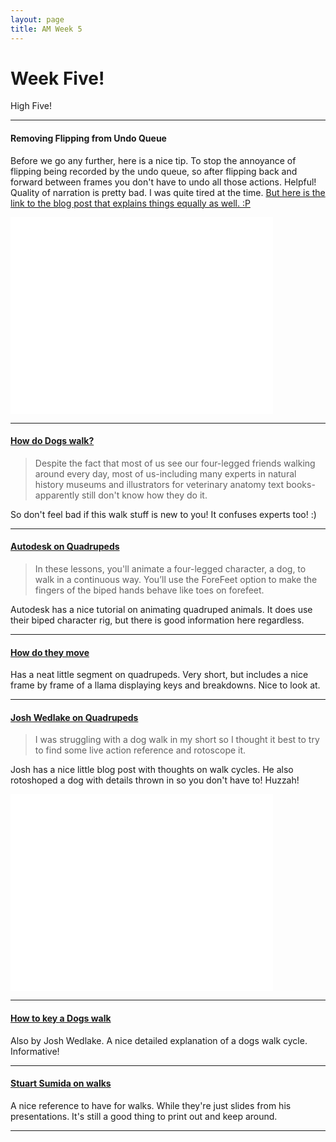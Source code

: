 ```yaml
---
layout: page
title: AM Week 5
---
```


# Week Five!

High Five!

----

#### Removing Flipping from Undo Queue

Before we go any further, here is a nice tip. To stop the annoyance of flipping being recorded by the undo queue, so after flipping back and forward between frames you don't have to undo all those actions. Helpful!
Quality of narration is pretty bad. I was quite tired at the time. [But here is the link to the blog post that explains things equally as well. :P](http://www.ricardoayasta.com/2012/02/stop-undo-ing-scrub-time-slider-in-maya.html?m=0)

<div class="js-video [vimeo, widescreen]"><iframe width="420" height="315" src="//www.youtube-nocookie.com/embed/ExM5RYwQVM0?rel=0" frameborder="0" allowfullscreen></iframe></div>

----

#### [How do Dogs walk?](http://www.sciencedaily.com/releases/2009/01/090126121348.htm)

>Despite the fact that most of us see our four-legged friends walking around every day, most of us-including many experts in natural history museums and illustrators for veterinary anatomy text books-apparently still don't know how they do it.

So don't feel bad if this walk stuff is new to you! It confuses experts too! :)

----

#### [Autodesk on Quadrupeds](http://docs.autodesk.com/3DSMAX/12/ENU/3ds%20Max%202010%20Tutorials/files/WSf742dab04106313311b7d0e3112a19e3350-7fe1.htm)

>In these lessons, you'll animate a four-legged character, a dog, to walk in a continuous way. You’ll use the ForeFeet option to make the fingers of the biped hands behave like toes on forefeet.

Autodesk has a nice tutorial on animating quadruped animals. It does use their biped character rig, but there is good information here regardless.

----


#### [How do they move](http://howdotheymove.weebly.com/quadruped-walk-cycles.html)

Has a neat little segment on quadrupeds. Very short, but includes a nice frame by frame of a llama displaying keys and breakdowns. Nice to look at.

----

#### [Josh Wedlake on Quadrupeds](http://linetestjournals.blogspot.com/2011/07/dog-slow-walk-animation-reference.html)

>I was struggling with a dog walk in my short so I thought it best to try to find some live action reference and rotoscope it.

Josh has a nice little blog post with thoughts on walk cycles. He also rotoshoped a dog with details thrown in so you don't have to! Huzzah!

<div class="js-video [vimeo, widescreen]"><iframe width="420" height="315" src="//www.youtube-nocookie.com/embed/-mXzH7nATps?rel=0" frameborder="0" allowfullscreen></iframe></div>

----

#### [How to key a Dogs walk](http://linetestjournals.blogspot.com/2011/09/how-to-key-dogs-walk-animation-notes.html)

Also by Josh Wedlake. A nice detailed explanation of a dogs walk cycle. Informative!

----

#### [Stuart Sumida on walks](http://www.stuartsumida.com/ANIMATION/LocomotionImages.pdf)

A nice reference to have for walks. While they're just slides from his presentations. It's still a good thing to print out and keep around.

----
